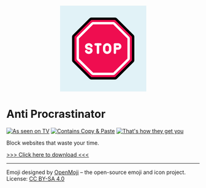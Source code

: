 <div align="center">
  <img src="icons/icon-full-size.png"/>
</div>

# Anti Procrastinator

[![As seen on TV](https://forthebadge.com/images/badges/as-seen-on-tv.svg)](https://forthebadge.com)
[![Contains Copy & Paste](https://forthebadge.com/images/badges/ctrl-c-ctrl-v.svg)](https://forthebadge.com)
[![That's how they get you](https://forthebadge.com/images/badges/thats-how-they-get-you.svg)](https://forthebadge.com)

Block websites that waste your time.

[>>> Click here to download <<<](https://addons.mozilla.org/firefox/addon/this-is-prod/)

---

Emoji designed by [OpenMoji](https://openmoji.org/) – the open-source emoji and icon project. License: [CC BY-SA 4.0](https://creativecommons.org/licenses/by-sa/4.0/#)
